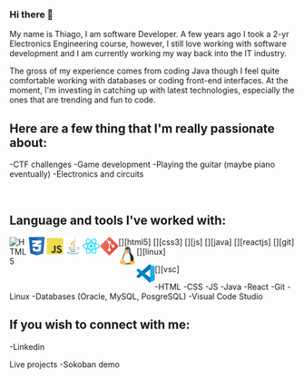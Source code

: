 ### Hi there 👋

My name is Thiago, I am software Developer. A few years ago I took a 2-yr Electronics Engineering course, however, I still love working with software development and I am currently working my way back into the IT industry.

The gross of my experience comes from coding Java though I feel quite comfortable working with databases or coding front-end interfaces.
At the moment, I'm investing in catching up with latest technologies, especially the ones that are trending and fun to code.

## Here are a few thing that I'm really passionate about:
-CTF challenges
-Game development
-Playing the guitar (maybe piano eventually)
-Electronics and circuits

<br />

## Language and tools I've worked with:
[<img align="left" alt="HTML5" width="32px" src="ttorac/assets/icons/html5-iconfinder_badge-html-5_317755.svg" />][html5]
[<img align="left" alt="CSS3" width="32px" src="assets/icons/css3-iconfinder_badge-css-3_317756.svg" />][css3]
[<img align="left" alt="JS" width="32px" src="assets/icons/js-iconfinder_187_Js_logo_logos_4373213.svg" />][js]
[<img align="left" alt="Java" width="32px" src="assets/icons/java-iconfinder_181_Java_logo_logos_4373217.svg" />][java]
[<img align="left" alt="React.js" width="32px" src="assets/icons/react-iconfinder_Reactjs_logo_1174949.svg" />][reactjs]
[<img align="left" alt="Git" width="32px" src="assets/icons/git-iconfinder_social_media_social_media_logo_git_2993773.svg" />][git]
[<img align="left" alt="Linux" width="32px" src="assets/icons/linux-iconfinder_logo_brand_brands_logos_linux_2993682.svg" />][linux]
<!-- [<img align="left" alt="Database" width="32px" src="assets/icons/" />][database] -->
[<img align="left" alt="Visual Studio Code" width="32px" src="assets/icons/vsc-Visual_Studio_Code_1.35_icon.svg" />][vsc]

-HTML
-CSS
-JS
-Java
-React
-Git
-Linux
-Databases (Oracle, MySQL, PosgreSQL)
-Visual Code Studio

## If you wish to connect with me:
-Linkedin

Live projects
-Sokoban demo
<!-- -Hatchways -->
